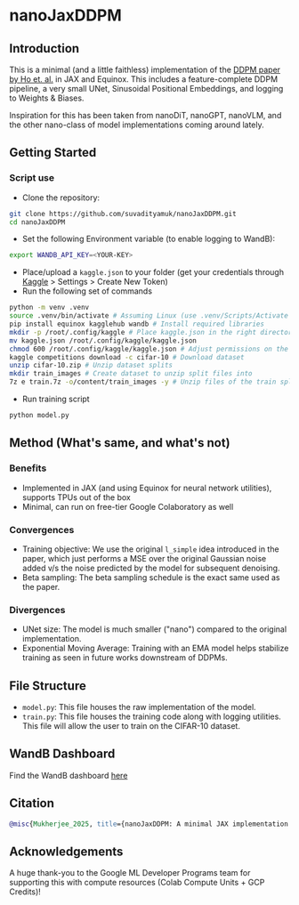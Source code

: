 # nanoJaxDDPM

## Introduction
This is a minimal (and a little faithless) implementation of the [DDPM paper by Ho et. al.](https://arxiv.org/abs/2006.11239) in JAX and Equinox. This includes a feature-complete DDPM pipeline, a very small UNet, Sinusoidal Positional Embeddings, and logging to Weights & Biases.

Inspiration for this has been taken from nanoDiT, nanoGPT, nanoVLM, and the other nano-class of model implementations coming around lately.

## Getting Started

### Script use
- Clone the repository:
```bash
git clone https://github.com/suvadityamuk/nanoJaxDDPM.git
cd nanoJaxDDPM
```
- Set the following Environment variable (to enable logging to WandB):
```bash
export WANDB_API_KEY=<YOUR-KEY>
```
- Place/upload a `kaggle.json` to your folder (get your credentials through [Kaggle](https://www.kaggle.com) > Settings > Create New Token)
- Run the following set of commands
```bash
python -m venv .venv
source .venv/bin/activate # Assuming Linux (use .venv/Scripts/Activate for Windows)
pip install equinox kagglehub wandb # Install required libraries
mkdir -p /root/.config/kaggle # Place kaggle.json in the right directory
mv kaggle.json /root/.config/kaggle/kaggle.json
chmod 600 /root/.config/kaggle/kaggle.json # Adjust permissions on the file
kaggle competitions download -c cifar-10 # Download dataset
unzip cifar-10.zip # Unzip dataset splits
mkdir train_images # Create dataset to unzip split files into
7z e train.7z -o/content/train_images -y # Unzip files of the train split only
```
- Run training script
```bash
python model.py
```

## Method (What's same, and what's not)

### Benefits
- Implemented in JAX (and using Equinox for neural network utilities), supports TPUs out of the box
- Minimal, can run on free-tier Google Colaboratory as well

### Convergences
- Training objective: We use the original `l_simple` idea introduced in the paper, which just performs a MSE over the original Gaussian noise added v/s the noise predicted by the model for subsequent denoising.
- Beta sampling: The beta sampling schedule is the exact same used as the paper.

### Divergences
- UNet size: The model is much smaller ("nano") compared to the original implementation.
- Exponential Moving Average: Training with an EMA model helps stabilize training as seen in future works downstream of DDPMs.

## File Structure
- `model.py`: This file houses the raw implementation of the model.
- `train.py`: This file houses the training code along with logging utilities. This file will allow the user to train on the CIFAR-10 dataset.

## WandB Dashboard

Find the WandB dashboard [here](https://wandb.ai/suvadityamuk/nano-ddpm)

## Citation
```bibtex
@misc{Mukherjee_2025, title={nanoJaxDDPM: A minimal JAX implementation of DDPM}, url={https://github.com/suvadityamuk/nanoJaxDDPM}, journal={GitHub}, author={Mukherjee, Suvaditya}, year={2025}, month={Jun}}
```

## Acknowledgements
A huge thank-you to the Google ML Developer Programs team for supporting this with compute resources (Colab Compute Units + GCP Credits)!